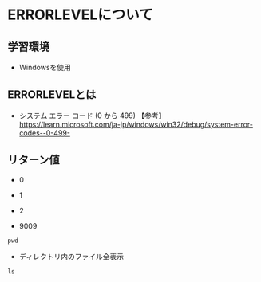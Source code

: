 # ERRORLEVELについて

## 学習環境
* Windowsを使用

## ERRORLEVELとは

* システム エラー コード (0 から 499)
【参考】
<https://learn.microsoft.com/ja-jp/windows/win32/debug/system-error-codes--0-499->

## リターン値 
* 0

  
* 1
* 2


* 9009

```
pwd
```

* ディレクトリ内のファイル全表示
```
ls
```

